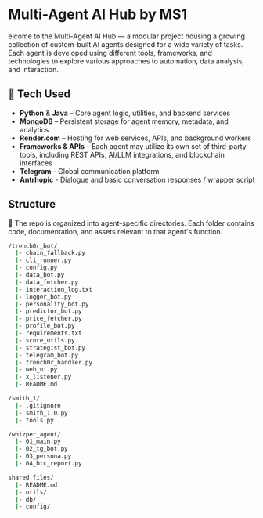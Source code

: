 # Multi-Agent AI Hub by MS1

 elcome to the Multi-Agent AI Hub — a modular project housing a growing collection of custom-built AI agents designed for a wide variety of tasks. Each agent is developed using different tools, frameworks, and technologies to explore various approaches to automation, data analysis, and interaction.

## 🔧 Tech Used

- **Python** & **Java** – Core agent logic, utilities, and backend services
- **MongoDB** – Persistent storage for agent memory, metadata, and analytics
- **Render.com** – Hosting for web services, APIs, and background workers
- **Frameworks & APIs** – Each agent may utilize its own set of third-party tools, including REST APIs, AI/LLM integrations, and blockchain interfaces
- **Telegram** - Global communication platform
- **Antrhopic** - Dialogue and basic conversation responses / wrapper script 

##  Structure

🧩 The repo is organized into agent-specific directories. Each folder contains code, documentation, and assets relevant to that agent's function.

```bash
/trench0r_bot/
  |- chain_fallback.py
  |- cli_runner.py
  |- config.py
  |- data_bot.py
  |- data_fetcher.py
  |- interaction_log.txt
  |- logger_bot.py
  |- personality_bot.py
  |- predictor_bot.py
  |- price_fetcher.py
  |- profile_bot.py
  |- requirements.txt
  |- score_utils.py
  |- strategist_bot.py
  |- telegram_bot.py
  |- trench0r_handler.py
  |- web_ui.py
  |- x_listener.py
  |- README.md

/smith_1/
  |- .gitignore
  |- sm1th_1.0.py
  |- tools.py

/whizper_agent/
  |- 01_main.py
  |- 02_tg_bot.py
  |- 03_persona.py
  |- 04_btc_report.py

shared files/
  |- README.md
  |- utils/
  |- db/
  |- config/



